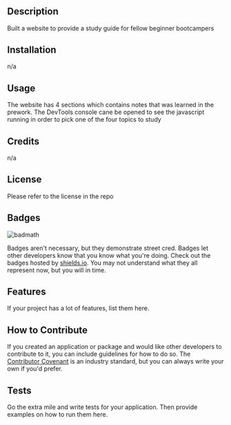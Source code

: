 # <Prework Study Guide Webpage>

## Description

Built a website to provide a study guide for fellow beginner bootcampers

## Installation

n/a

## Usage

The website has 4 sections which contains notes that was learned in the prework. The DevTools console cane be opened to see the javascript running in order to pick one of the four topics to study


## Credits

n/a

## License

Please refer to the license in the repo

## Badges

![badmath](https://img.shields.io/github/languages/top/nielsenjared/badmath)

Badges aren't necessary, but they demonstrate street cred. Badges let other developers know that you know what you're doing. Check out the badges hosted by [shields.io](https://shields.io/). You may not understand what they all represent now, but you will in time.

## Features

If your project has a lot of features, list them here.

## How to Contribute

If you created an application or package and would like other developers to contribute to it, you can include guidelines for how to do so. The [Contributor Covenant](https://www.contributor-covenant.org/) is an industry standard, but you can always write your own if you'd prefer.

## Tests

Go the extra mile and write tests for your application. Then provide examples on how to run them here.